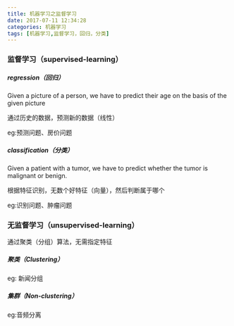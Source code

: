 ```yaml
---
title: 机器学习之监督学习
date: 2017-07-11 12:34:28
categories: 机器学习
tags: [机器学习,监督学习，回归，分类]
---
```


### 监督学习（supervised-learning）

##### regression（回归）

Given a picture of a person, we have to predict their age on the basis of the given picture

通过历史的数据，预测新的数据（线性）

eg:预测问题、房价问题

##### classification（分类）

Given a patient with a tumor, we have to predict whether the tumor is malignant or benign.

根据特征识别，无数个好特征（向量），然后判断属于哪个

eg:识别问题、肿瘤问题

### 无监督学习（unsupervised-learning）

通过聚类（分组）算法，无需指定特征

##### 聚类（Clustering）

eg: 新闻分组

#####  集群（Non-clustering）

eg:音频分离